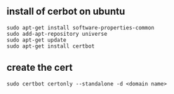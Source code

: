 ## install of cerbot on ubuntu
```
sudo apt-get install software-properties-common
sudo add-apt-repository universe
sudo apt-get update
sudo apt-get install certbot
```

## create the cert
```
sudo certbot certonly --standalone -d <domain name>
```

